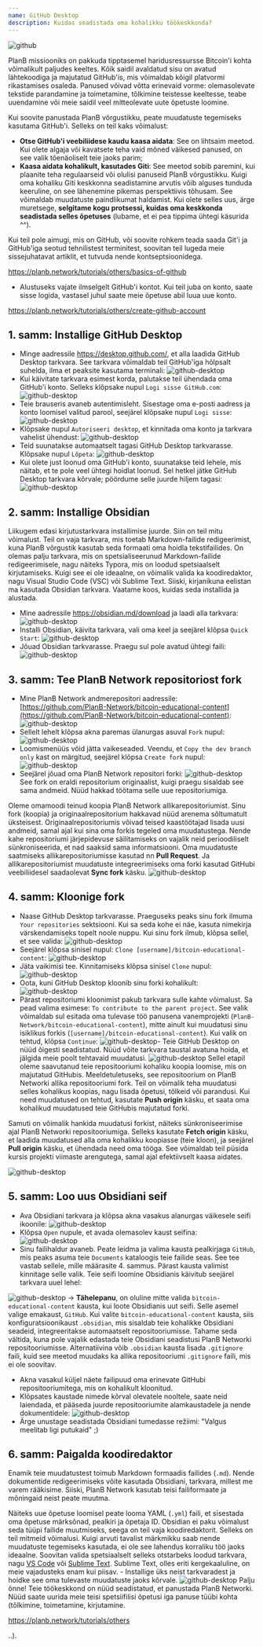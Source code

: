 ```yaml
---
name: GitHub Desktop
description: Kuidas seadistada oma kohalikku töökeskkonda?
---
```

![github](assets/cover.webp)

PlanB missiooniks on pakkuda tipptasemel haridusressursse Bitcoin'i kohta võimalikult paljudes keeltes. Kõik saidil avaldatud sisu on avatud lähtekoodiga ja majutatud GitHub'is, mis võimaldab kõigil platvormi rikastamises osaleda. Panused võivad võtta erinevaid vorme: olemasolevate tekstide parandamine ja toimetamine, tõlkimine teistesse keeltesse, teabe uuendamine või meie saidil veel mitteolevate uute õpetuste loomine.

Kui soovite panustada PlanB võrgustikku, peate muudatuste tegemiseks kasutama GitHub'i. Selleks on teil kaks võimalust:
- **Otse GitHub'i veebiliidese kaudu kaasa aidata**: See on lihtsaim meetod. Kui olete algaja või kavatsete teha vaid mõned väikesed panused, on see valik tõenäoliselt teie jaoks parim;
- **Kaasa aidata kohalikult, kasutades Giti**: See meetod sobib paremini, kui plaanite teha regulaarseid või olulisi panuseid PlanB võrgustikku. Kuigi oma kohaliku Giti keskkonna seadistamine arvutis võib alguses tunduda keeruline, on see lähenemine pikemas perspektiivis tõhusam. See võimaldab muudatuste paindlikumat haldamist. Kui olete selles uus, ärge muretsege, **selgitame kogu protsessi, kuidas oma keskkonda seadistada selles õpetuses** (lubame, et ei pea tippima ühtegi käsurida ^^).

Kui teil pole aimugi, mis on GitHub, või soovite rohkem teada saada Git'i ja GitHub'iga seotud tehnilistest terminitest, soovitan teil lugeda meie sissejuhatavat artiklit, et tutvuda nende kontseptsioonidega.

https://planb.network/tutorials/others/basics-of-github



- Alustuseks vajate ilmselgelt GitHub'i kontot. Kui teil juba on konto, saate sisse logida, vastasel juhul saate meie õpetuse abil luua uue konto.

https://planb.network/tutorials/others/create-github-account



## 1. samm: Installige GitHub Desktop

- Minge aadressile https://desktop.github.com/, et alla laadida GitHub Desktop tarkvara. See tarkvara võimaldab teil GitHub'iga hõlpsalt suhelda, ilma et peaksite kasutama terminali:
![github-desktop](assets/1.webp)
- Kui käivitate tarkvara esimest korda, palutakse teil ühendada oma GitHub'i konto. Selleks klõpsake nupul `Logi sisse GitHub.com`:
![github-desktop](assets/2.webp)
- Teie brauseris avaneb autentimisleht. Sisestage oma e-posti aadress ja konto loomisel valitud parool, seejärel klõpsake nupul `Logi sisse`:
![github-desktop](assets/3.webp)
- Klõpsake nupul `Autoriseeri desktop`, et kinnitada oma konto ja tarkvara vahelist ühendust:
![github-desktop](assets/4.webp)
- Teid suunatakse automaatselt tagasi GitHub Desktop tarkvarasse. Klõpsake nupul `Lõpeta`: ![github-desktop](assets/5.webp)
- Kui olete just loonud oma GitHub'i konto, suunatakse teid lehele, mis näitab, et te pole veel ühtegi hoidlat loonud. Sel hetkel jätke GitHub Desktop tarkvara kõrvale; pöördume selle juurde hiljem tagasi: ![github-desktop](assets/6.webp)

## 2. samm: Installige Obsidian

Liikugem edasi kirjutustarkvara installimise juurde. Siin on teil mitu võimalust. Teil on vaja tarkvara, mis toetab Markdown-failide redigeerimist, kuna PlanB võrgustik kasutab seda formaati oma hoidla tekstifailides.
On olemas palju tarkvara, mis on spetsialiseerunud Markdown-failide redigeerimisele, nagu näiteks Typora, mis on loodud spetsiaalselt kirjutamiseks. Kuigi see ei ole ideaalne, on võimalik valida ka koodiredaktor, nagu Visual Studio Code (VSC) või Sublime Text. Siiski, kirjanikuna eelistan ma kasutada Obsidian tarkvara. Vaatame koos, kuidas seda installida ja alustada.
- Mine aadressile https://obsidian.md/download ja laadi alla tarkvara: ![github-desktop](assets/7.webp)
- Installi Obsidian, käivita tarkvara, vali oma keel ja seejärel klõpsa `Quick Start`: ![github-desktop](assets/8.webp)
- Jõuad Obsidian tarkvarasse. Praegu sul pole avatud ühtegi faili: ![github-desktop](assets/9.webp)

## 3. samm: Tee PlanB Network repositoriost fork

- Mine PlanB Network andmerepositori aadressile: [https://github.com/PlanB-Network/bitcoin-educational-content](https://github.com/PlanB-Network/bitcoin-educational-content): ![github-desktop](assets/10.webp)
- Sellelt lehelt klõpsa akna paremas ülanurgas asuval `Fork` nupul: ![github-desktop](assets/11.webp)
- Loomismenüüs võid jätta vaikeseaded. Veendu, et `Copy the dev branch only` kast on märgitud, seejärel klõpsa `Create fork` nupul: ![github-desktop](assets/12.webp)
- Seejärel jõuad oma PlanB Network repositori forki: ![github-desktop](assets/13.webp)
See fork on eraldi repositorium originaalist, kuigi praegu sisaldab see sama andmeid. Nüüd hakkad töötama selle uue repositoriumiga.

Oleme omamoodi teinud koopia PlanB Network allikarepositoriumist. Sinu fork (koopia) ja originaalrepositorium hakkavad nüüd arenema sõltumatult üksteisest. Originaalrepositoriumis võivad teised kaastöötajad lisada uusi andmeid, samal ajal kui sina oma forkis tegeled oma muudatustega.
Nende kahe repositoriumi järjepidevuse säilitamiseks on vajalik neid perioodiliselt sünkroniseerida, et nad saaksid sama informatsiooni. Oma muudatuste saatmiseks allikarepositoriumisse kasutad nn **Pull Request**. Ja allikarepositoriumist muudatuste integreerimiseks oma forki kasutad GitHubi veebiliidesel saadaolevat **Sync fork** käsku.
![github-desktop](assets/14.webp)

## 4. samm: Kloonige fork

- Naase GitHub Desktop tarkvarasse. Praeguseks peaks sinu fork ilmuma `Your repositories` sektsiooni. Kui sa seda kohe ei näe, kasuta nimekirja värskendamiseks topelt noole nuppu. Kui sinu fork ilmub, klõpsa sellel, et see valida:
![github-desktop](assets/15.webp)
- Seejärel klõpsa sinisel nupul: `Clone [username]/bitcoin-educational-content`:
![github-desktop](assets/16.webp)
- Jäta vaikimisi tee. Kinnitamiseks klõpsa sinisel `Clone` nupul:
![github-desktop](assets/17.webp)
- Oota, kuni GitHub Desktop kloonib sinu forki kohalikult:
![github-desktop](assets/18.webp)
- Pärast repositoriumi kloonimist pakub tarkvara sulle kahte võimalust. Sa pead valima esimese: `To contribute to the parent project`. See valik võimaldab sul esitada oma tulevase töö panusena vanemprojekti (`PlanB-Network/bitcoin-educational-content`), mitte ainult kui muudatusi sinu isiklikus forkis (`[username]/bitcoin-educational-content`). Kui valik on tehtud, klõpsa `Continue`:
![github-desktop](assets/19.webp)- Teie GitHub Desktop on nüüd õigesti seadistatud. Nüüd võite tarkvara taustal avatuna hoida, et jälgida meie poolt tehtavaid muudatusi.
![github-desktop](assets/20.webp)
Sellel etapil oleme saavutanud teie repositooriumi kohaliku koopia loomise, mis on majutatud GitHubis. Meeldetuletuseks, see repositoorium on PlanB Networki allika repositooriumi fork. Teil on võimalik teha muudatusi selles kohalikus koopias, nagu lisada õpetusi, tõlkeid või parandusi. Kui need muudatused on tehtud, kasutate **Push origin** käsku, et saata oma kohalikud muudatused teie GitHubis majutatud forki.

Samuti on võimalik hankida muudatusi forkist, näiteks sünkroniseerimise ajal PlanB Networki repositooriumiga. Selleks kasutate **Fetch origin** käsku, et laadida muudatused alla oma kohalikku koopiasse (teie kloon), ja seejärel **Pull origin** käsku, et ühendada need oma tööga. See võimaldab teil püsida kursis projekti viimaste arengutega, samal ajal efektiivselt kaasa aidates.

![github-desktop](assets/21.webp)
## 5. samm: Loo uus Obsidiani seif

- Ava Obsidiani tarkvara ja klõpsa akna vasakus alanurgas väikesele seifi ikoonile:
![github-desktop](assets/22.webp)
- Klõpsa `Open` nupule, et avada olemasolev kaust seifina: ![github-desktop](assets/23.webp)
- Sinu failihaldur avaneb. Peate leidma ja valima kausta pealkirjaga `GitHub`, mis peaks asuma teie `Documents` kataloogis teie failide seas. See tee vastab sellele, mille määrasite 4. sammus. Pärast kausta valimist kinnitage selle valik. Teie seifi loomine Obsidianis käivitub seejärel tarkvara uuel lehel:

![github-desktop](assets/24.webp)
-> **Tähelepanu**, on oluline mitte valida `bitcoin-educational-content` kausta, kui loote Obsidianis uut seifi. Selle asemel valige emakaust, `GitHub`. Kui valite `bitcoin-educational-content` kausta, siis konfiguratsioonikaust `.obsidian`, mis sisaldab teie kohalikke Obsidiani seadeid, integreeritakse automaatselt repositooriumisse. Tahame seda vältida, kuna pole vajalik edastada teie Obsidiani seadistusi PlanB Networki repositooriumisse. Alternatiivina võib `.obsidian` kausta lisada `.gitignore` faili, kuid see meetod muudaks ka allika repositooriumi `.gitignore` faili, mis ei ole soovitav.

- Akna vasakul küljel näete failipuud oma erinevate GitHubi repositooriumitega, mis on kohalikult kloonitud.
- Klõpsates kaustade nimede kõrval olevatele nooltele, saate neid laiendada, et pääseda juurde repositooriumite alamkaustadele ja nende dokumentidele:
![github-desktop](assets/25.webp)
- Ärge unustage seadistada Obsidiani tumedasse režiimi: "Valgus meelitab ligi putukaid" ;)

## 6. samm: Paigalda koodiredaktor

Enamik teie muudatustest toimub Markdown formaadis failides (`.md`). Nende dokumentide redigeerimiseks võite kasutada Obsidiani, tarkvara, millest me varem rääkisime. Siiski, PlanB Network kasutab teisi failiformaate ja mõningaid neist peate muutma.

Näiteks uue õpetuse loomisel peate looma YAML (`.yml`) faili, et sisestada oma õpetuse märksõnad, pealkiri ja õpetaja ID. Obsidian ei paku võimalust seda tüüpi failide muutmiseks, seega on teil vaja koodiredaktorit.
Selleks on teil mitmeid võimalusi. Kuigi arvuti tavalist märkmikku saab nende muudatuste tegemiseks kasutada, ei ole see lahendus korraliku töö jaoks ideaalne. Soovitan valida spetsiaalselt selleks otstarbeks loodud tarkvara, nagu [VS Code](https://code.visualstudio.com/download) või [Sublime Text](https://www.sublimetext.com/download). Sublime Text, olles eriti kergekaaluline, on meie vajadusteks enam kui piisav. - Installige üks neist tarkvaradest ja hoidke see oma tulevaste muudatuste jaoks kõrvale. ![github-desktop](assets/26.webp)
Palju õnne! Teie töökeskkond on nüüd seadistatud, et panustada PlanB Networki. Nüüd saate uurida meie teisi spetsiifilisi õpetusi iga panuse tüübi kohta (tõlkimine, toimetamine, kirjutamine.

https://planb.network/tutorials/others

..).
